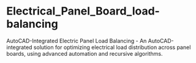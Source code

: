 # Electrical_Panel_Board_load-balancing
AutoCAD-Integrated Electric Panel Load Balancing - An AutoCAD-integrated solution for optimizing electrical load distribution across panel boards, using advanced automation and recursive algorithms.
